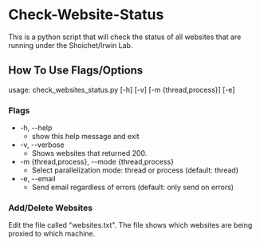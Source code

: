 # Check-Website-Status
This is a python script that will check the status of all websites that are running under the Shoichet/Irwin Lab.
## How To Use Flags/Options
usage: check_websites_status.py [-h] [-v] [-m {thread,process}] [-e]
### Flags
 - -h, --help
   - show this help message and exit
 - -v, --verbose
   - Shows websites that returned 200.
 - -m {thread,process}, --mode {thread,process}
   - Select parallelization mode: thread or process (default: thread)
 - -e, --email
   - Send email regardless of errors (default: only send on errors)
### Add/Delete Websites
Edit the file called "websites.txt". The file shows which websites are being proxied to which machine.
